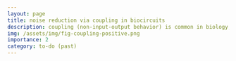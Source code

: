 ```yaml
---
layout: page
title: noise reduction via coupling in biocircuits
description: coupling (non-input-output behavior) is common in biology, which we show here can be utilized to reduce noise beyond canonical fundamental limits on input-output systems.
img: /assets/img/fig-coupling-positive.png
importance: 2
category: to-do (past)
---
```

